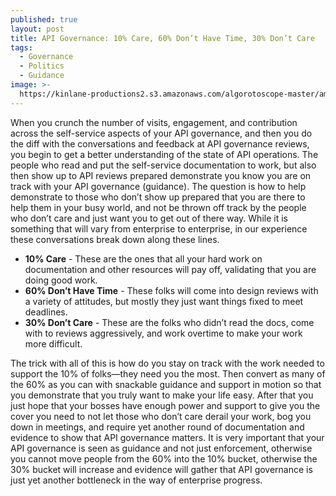 ```yaml
---
published: true
layout: post
title: API Governance: 10% Care, 60% Don’t Have Time, 30% Don’t Care
tags:
  - Governance
  - Politics
  - Guidance
image: >-
  https://kinlane-productions2.s3.amazonaws.com/algorotoscope-master/america-under-socialism-angry-king-crown.jpeg
---
```

When you crunch the number of visits, engagement, and contribution across the self-service aspects of your API governance, and then you do the diff with the conversations and feedback at API governance reviews, you begin to get a better understanding of the state of API operations. The people who read and put the self-service documentation to work, but also then show up to API reviews prepared demonstrate you know you are on track with your API governance (guidance). The question is how to help demonstrate to those who don’t show up prepared that you are there to help them in your busy world, and not be thrown off track by the people who don’t care and just want you to get out of there way. While it is something that will vary from enterprise to enterprise, in our experience these conversations break down along these lines.

- **10% Care** - These are the ones that all your hard work on documentation and other resources will pay off, validating that you are doing good work.
- **60% Don’t Have Time** - These folks will come into design reviews with a variety of attitudes, but mostly they just want things fixed to meet deadlines.
- **30% Don’t Care** - These are the folks who didn’t read the docs, come with to reviews aggressively, and work overtime to make your work more difficult.

The trick with all of this is how do you stay on track with the work needed to support the 10% of folks—they need you the most. Then convert as many of the 60% as you can with snackable guidance and support in motion so that you demonstrate that you truly want to make your life easy. After that you just hope that your bosses have enough power and support to give you the cover you need to not let those who don’t care derail your work, bog you down in meetings, and require yet another round of documentation and evidence to show that API governance matters. It is very important that your API governance is seen as guidance and not just enforcement, otherwise you cannot move people from the 60% into the 10% bucket, otherwise the 30% bucket will increase and evidence will gather that API governance is just yet another bottleneck in the way of enterprise progress. 




